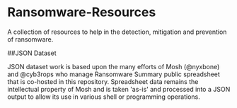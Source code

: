 # Ransomware-Resources
A collection of resources to help in the detection, mitigation and prevention of ransomware.

##JSON Dataset

JSON dataset work is based upon the many efforts of Mosh (@nyxbone) and @cyb3rops who manage Ransomware Summary public spreadsheet that is co-hosted in this repository. Spreadsheet data remains the intellectual property of Mosh and is taken 'as-is' and processed into a JSON output to allow its use in various shell or programming operations.
